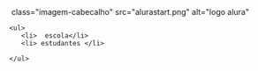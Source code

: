 <!DOCTYPE html>
<html>
<head>
    <meta charset='utf-8'>
    <meta http-equiv='X-UA-Compatible' content='IE=edge'>
    <title><Page Title></title>
    <meta name='viewport' content='width=device-width, initial-scale=1'>
    <link rel='stylesheet' type='text/css' media='screen' href='style.css'>
   
</head>
<body>
    <img> class="imagem-cabecalho" src="alurastart.png" alt="logo alura" </img>
    
    <ul>
       <li>  escola</li>
       <li> estudantes </li>
   
    </ul>
</body>
</html>